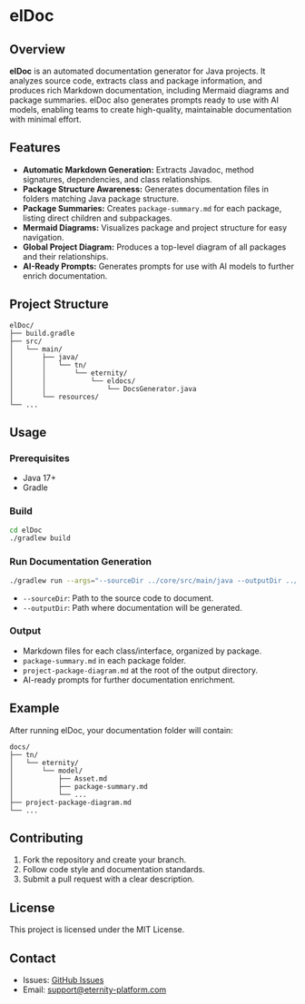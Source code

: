 # elDoc

## Overview

**elDoc** is an automated documentation generator for Java projects. It analyzes source code, extracts class and package
information, and produces rich Markdown documentation, including Mermaid diagrams and package summaries. elDoc also
generates prompts ready to use with AI models, enabling teams to create high-quality, maintainable documentation with
minimal effort.

## Features

- **Automatic Markdown Generation:** Extracts Javadoc, method signatures, dependencies, and class relationships.
- **Package Structure Awareness:** Generates documentation files in folders matching Java package structure.
- **Package Summaries:** Creates `package-summary.md` for each package, listing direct children and subpackages.
- **Mermaid Diagrams:** Visualizes package and project structure for easy navigation.
- **Global Project Diagram:** Produces a top-level diagram of all packages and their relationships.
- **AI-Ready Prompts:** Generates prompts for use with AI models to further enrich documentation.

## Project Structure

```
elDoc/
├── build.gradle
├── src/
│   └── main/
│       ├── java/
│       │   └── tn/
│       │       └── eternity/
│       │           └── eldocs/
│       │               └── DocsGenerator.java
│       └── resources/
└── ...
```

## Usage

### Prerequisites

- Java 17+
- Gradle

### Build

```bash
cd elDoc
./gradlew build
```

### Run Documentation Generation

```bash
./gradlew run --args="--sourceDir ../core/src/main/java --outputDir ../eternity-docs/docs"
```

- `--sourceDir`: Path to the source code to document.
- `--outputDir`: Path where documentation will be generated.

### Output

- Markdown files for each class/interface, organized by package.
- `package-summary.md` in each package folder.
- `project-package-diagram.md` at the root of the output directory.
- AI-ready prompts for further documentation enrichment.

## Example

After running elDoc, your documentation folder will contain:

```
docs/
├── tn/
│   └── eternity/
│       └── model/
│           ├── Asset.md
│           ├── package-summary.md
│           └── ...
├── project-package-diagram.md
└── ...
```

## Contributing

1. Fork the repository and create your branch.
2. Follow code style and documentation standards.
3. Submit a pull request with a clear description.

## License

This project is licensed under the MIT License.

## Contact

- Issues: [GitHub Issues](https://github.com/eternity-platform/elDoc/issues)
- Email: support@eternity-platform.com

